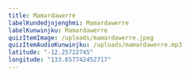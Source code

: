 ```yaml
---
title: Mamardawerre
labelKundedjnjenghmi: Mamardawerre
labelKunwinjku: Mamardawerre
quizItemImage: /uploads/mamardawerre.jpeg
quizItemAudioKunwinjku: /uploads/mamardawerre.mp3
latitude: "-12.25722745"
longitude: "133.657742452717"
---
```

